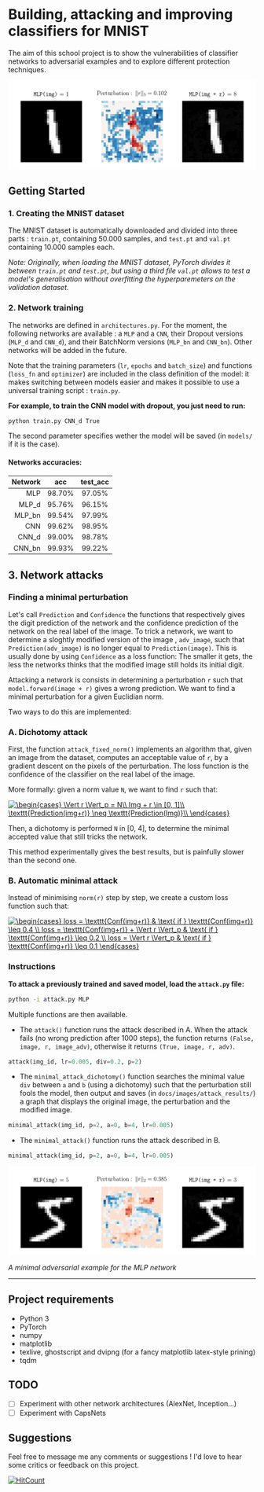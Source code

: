 # Building, attacking and improving classifiers for MNIST

The aim of this school project is to show the vulnerabilities of classifier networks to adversarial examples and to explore different protection techniques.

![Attack result example](docs/images/attack_results/attack_example.png)

## Getting Started

### 1. Creating the MNIST dataset

The MNIST dataset is automatically downloaded and divided into three parts : `train.pt`, containing 50.000 samples, and `test.pt` and `val.pt` containing 10.000 samples each.

*Note: Originally, when loading the MNIST dataset, PyTorch divides it between `train.pt` and `test.pt`, but using a third file `val.pt` allows to test a model's generalisation without overfitting the hyperparemeters on the validation dataset.*

### 2. Network training

The networks are defined in `architectures.py`. For the moment, the following networks are available : a `MLP` and a `CNN`, their Dropout versions (`MLP_d` and `CNN_d`), and their BatchNorm versions (`MLP_bn` and `CNN_bn`). Other networks will be added in the future.

Note that the training parameters (`lr`, `epochs` and `batch_size`) and functions (`loss_fn` and `optimizer`) are included in the class definition of the model: it makes switching between models easier and makes it possible to use a universal training script : `train.py`.

**For example, to train the CNN model with dropout, you just need to run:**

```sh
python train.py CNN_d True
```

The second parameter specifies wether the model will be saved (in `models/` if it is the case).

#### Networks accuracies:

| Network |    acc   | test_acc |
|--------:|:--------:|:--------:|
|     MLP |  98.70%  |  97.05%  |
|   MLP_d |  95.76%  |  96.15%  |
|  MLP_bn |  99.54%  |  97.99%  |
|     CNN |  99.62%  |  98.95%  |
|   CNN_d |  99.00%  |  98.78%  |
|  CNN_bn |  99.93%  |  99.22%  |

## 3. Network attacks

### Finding a minimal perturbation

Let's call `Prediction` and `Confidence` the functions that respectively gives the digit prediction of the network and the confidence prediction of the network on the real label of the image. To trick a network, we want to determine a sloghtly modified version of the image , `adv_image`, such that `Prediction(adv_image)` is no longer equal to `Prediction(image)`. This is usually done by using `Confidence` as a loss function: The smaller it gets, the less the networks thinks that the modified image still holds its initial digit.

Attacking a network is consists in determining a perturbation `r` such that `model.forward(image + r)` gives a wrong prediction. We want to find a minimal perturbation for a given Euclidian norm.

Two ways to do this are implemented:

### A. Dichotomy attack

First, the function `attack_fixed_norm()` implements an algorithm that, given an image from the dataset, computes an acceptable value of `r`, by a gradient descent on the pixels of the perturbation. The loss function is the confidence of the classifier on the real label of the image.

More formally: given a norm value `N`, we want to find `r` such that:

<a href="https://www.codecogs.com/eqnedit.php?latex=\dpi{120}&space;\begin{cases}&space;\Vert&space;r&space;\Vert_p&space;=&space;N\\&space;Img&space;&plus;&space;r&space;\in&space;[0,&space;1]\\&space;\texttt{Prediction(img&plus;r)}&space;\neq&space;\texttt{Prediction(Img)}\\&space;\end{cases}" target="_blank"><img src="https://latex.codecogs.com/gif.latex?\dpi{120}&space;\begin{cases}&space;\Vert&space;r&space;\Vert_p&space;=&space;N\\&space;Img&space;&plus;&space;r&space;\in&space;[0,&space;1]\\&space;\texttt{Prediction(img&plus;r)}&space;\neq&space;\texttt{Prediction(Img)}\\&space;\end{cases}" title="\begin{cases} \Vert r \Vert_p = N\\ Img + r \in [0, 1]\\ \texttt{Prediction(img+r)} \neq \texttt{Prediction(Img)}\\ \end{cases}" /></a>


Then, a dichotomy is performed `N` in [0, 4], to determine the minimal accepted value that still tricks the network.

This method experimentally gives the best results, but is painfully slower than the second one.

### B. Automatic minimal attack

Instead of minimising `norm(r)` step by step, we create a custom loss function such that:

<a href="https://www.codecogs.com/eqnedit.php?latex=\dpi{120}&space;\begin{cases}&space;loss&space;=&space;\texttt{Conf(img&plus;r)}&space;&&space;\text{&space;if&space;}&space;\texttt{Conf(img&plus;r)}&space;\leq&space;0.4&space;\\&space;loss&space;=&space;\texttt{Conf(img&plus;r)}&space;&plus;&space;\Vert&space;r&space;\Vert_p&space;&&space;\text{&space;if&space;}&space;\texttt{Conf(img&plus;r)}&space;\leq&space;0.2&space;\\&space;loss&space;=&space;\Vert&space;r&space;\Vert_p&space;&&space;\text{&space;if&space;}&space;\texttt{Conf(img&plus;r)}&space;\leq&space;0.1&space;\end{cases}" target="_blank"><img src="https://latex.codecogs.com/gif.latex?\dpi{120}&space;\begin{cases}&space;loss&space;=&space;\texttt{Conf(img&plus;r)}&space;&&space;\text{&space;if&space;}&space;\texttt{Conf(img&plus;r)}&space;\leq&space;0.4&space;\\&space;loss&space;=&space;\texttt{Conf(img&plus;r)}&space;&plus;&space;\Vert&space;r&space;\Vert_p&space;&&space;\text{&space;if&space;}&space;\texttt{Conf(img&plus;r)}&space;\leq&space;0.2&space;\\&space;loss&space;=&space;\Vert&space;r&space;\Vert_p&space;&&space;\text{&space;if&space;}&space;\texttt{Conf(img&plus;r)}&space;\leq&space;0.1&space;\end{cases}" title="\begin{cases} loss = \texttt{Conf(img+r)} & \text{ if } \texttt{Conf(img+r)} \leq 0.4 \\ loss = \texttt{Conf(img+r)} + \Vert r \Vert_p & \text{ if } \texttt{Conf(img+r)} \leq 0.2 \\ loss = \Vert r \Vert_p & \text{ if } \texttt{Conf(img+r)} \leq 0.1 \end{cases}" /></a> 

### Instructions

**To attack a previously trained and saved model, load the `attack.py` file:**

```sh
python -i attack.py MLP
```

Multiple functions are then available.

- The `attack()` function runs the attack described in A. When the attack fails (no wrong prediction after 1000 steps), the function returns `(False, image, r, image_adv)`, otherwise it returns `(True, image, r, adv)`.

```Python
attack(img_id, lr=0.005, div=0.2, p=2)
```

- The `minimal_attack_dichotomy()` function searches the minimal value `div` between `a` and `b` (using a dichotomy) such that the perturbation still fools the model, then output and saves (in `docs/images/attack_results/`) a graph that displays the original image, the perturbation and the modified image.

```Python
minimal_attack(img_id, p=2, a=0, b=4, lr=0.005)
```

- The `minimal_attack()` function runs the attack described in B.

```Python
minimal_attack(img_id, p=2, a=0, b=4, lr=0.005)
```

![Attack result example](docs/images/attack_results/attack_example_2.png)

*A minimal adversarial example for the MLP network*

---


## Project requirements

- Python 3
- PyTorch
- numpy
- matplotlib
- texlive, ghostscript and dvipng (for a fancy matplotlib latex-style prining)
- tqdm

## TODO

- [ ] Experiment with other network architectures (AlexNet, Inception...)
- [ ] Experiment with CapsNets

## Suggestions

Feel free to message me any comments or suggestions ! I'd love to hear some critics or feedback on this project.

[![HitCount](http://hits.dwyl.io/maxdinech/car-crash.svg)](http://hits.dwyl.io/maxdinech/car-crash)
